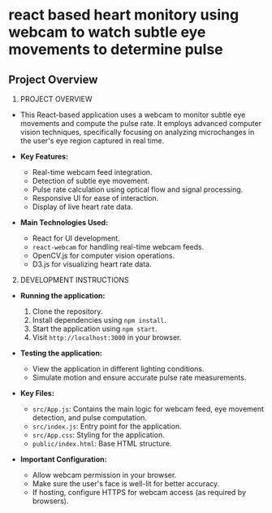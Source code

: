# react based heart monitory using webcam to watch subtle eye movements to determine pulse

## Project Overview
1. PROJECT OVERVIEW
- This React-based application uses a webcam to monitor subtle eye movements and compute the pulse rate. It employs advanced computer vision techniques, specifically focusing on analyzing microchanges in the user's eye region captured in real time.
  
- **Key Features:**
  - Real-time webcam feed integration.
  - Detection of subtle eye movement.
  - Pulse rate calculation using optical flow and signal processing.
  - Responsive UI for ease of interaction.
  - Display of live heart rate data.

- **Main Technologies Used:**
  - React for UI development.
  - `react-webcam` for handling real-time webcam feeds.
  - OpenCV.js for computer vision operations.
  - D3.js for visualizing heart rate data.

2. DEVELOPMENT INSTRUCTIONS
- **Running the application:**
  1. Clone the repository.
  2. Install dependencies using `npm install`.
  3. Start the application using `npm start`.
  4. Visit `http://localhost:3000` in your browser.

- **Testing the application:**
  - View the application in different lighting conditions.
  - Simulate motion and ensure accurate pulse rate measurements.
 
- **Key Files:**
  - `src/App.js`: Contains the main logic for webcam feed, eye movement detection, and pulse computation.
  - `src/index.js`: Entry point for the application.
  - `src/App.css`: Styling for the application.
  - `public/index.html`: Base HTML structure.

- **Important Configuration:**
  - Allow webcam permission in your browser.
  - Make sure the user's face is well-lit for better accuracy.
  - If hosting, configure HTTPS for webcam access (as required by browsers).